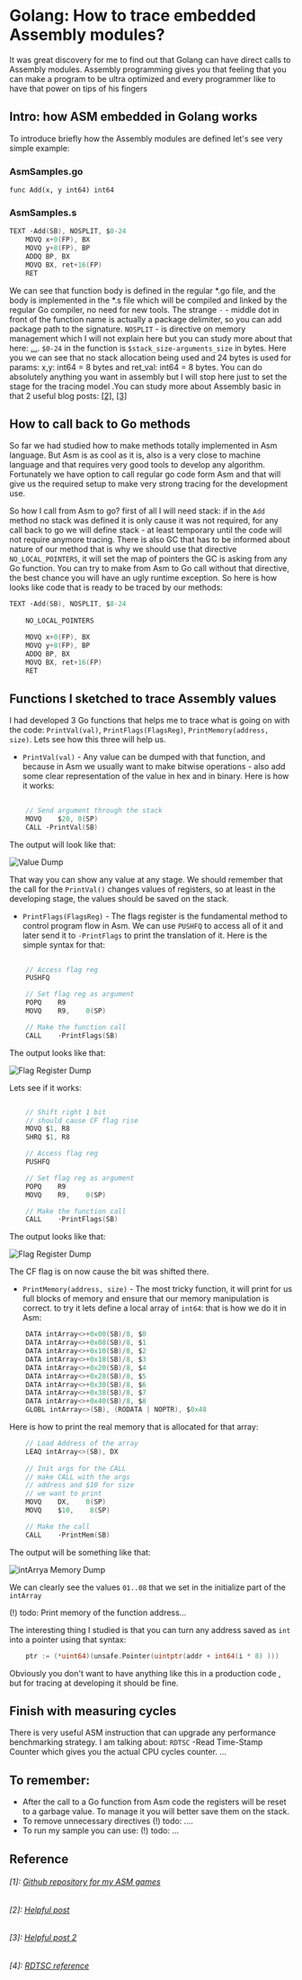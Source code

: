 


# Golang: How to trace embedded Assembly modules?


It was great discovery for me to find out that Golang can have direct calls to 
Assembly modules. Assembly programming gives you that feeling that you can make a program to be ultra optimized and every programmer like to have that power on tips of his fingers

## Intro: how ASM embedded in Golang works 
To introduce briefly how the Assembly modules are defined let's see very simple example: 

### AsmSamples.go

```Golang 
func Add(x, y int64) int64
```

### AsmSamples.s
```c  
TEXT ·Add(SB), NOSPLIT, $0-24
    MOVQ x+0(FP), BX
    MOVQ y+8(FP), BP
    ADDQ BP, BX
    MOVQ BX, ret+16(FP)
    RET
```

We can see that function body is defined in the regular *.go file, and the body is implemented in the *.s file which will be compiled and linked by the regular Go compiler, no need for new tools. The strange `·` - middle dot in front of the function name is actually a package delimiter, so you can add package path to the signature. `NOSPLIT` - is directive on memory management which I will not explain here but you can study more about that here: [...](...). `$0-24` in the function is `$stack_size-arguments_size` in bytes. Here you we can see that no stack allocation being used and 24 bytes is used for params: x,y: int64 = 8 bytes and ret_val: int64 = 8 bytes. You can do absolutely anything you want in assembly but I will stop here just to set the stage for the tracing model .You can study more about Assembly basic in that 2 useful blog posts: [[2]](blog-1.md#2-helpful-post), [[3]](blog-1.md#2-helpful-post-2)  

## How to call back to Go methods  
So far we had studied how to make methods totally implemented in Asm language. But Asm is as cool as it is, also is a very close to machine language and that
requires very good tools to develop any algorithm. Fortunately we have option to call regular go code form Asm and that will give us the required setup to make very strong tracing for the development use.

So how I call from Asm to go? first of all I will need stack: if in the `Add` method no stack was defined it is only cause it was not required, for any call back to go we will define stack - at least temporary until the code will not require anymore tracing. There is also GC that has to be informed about nature of our method that is why we should use that directive `NO_LOCAL_POINTERS`, it will set the map of pointers the GC is asking from any Go function. You can try to make from Asm to Go call without that directive, the best chance you will have an ugly runtime exception. So here is how looks like code that is ready to be traced by our methods: 

```c
TEXT ·Add(SB), NOSPLIT, $8-24
    
    NO_LOCAL_POINTERS

    MOVQ x+0(FP), BX
    MOVQ y+8(FP), BP
    ADDQ BP, BX
    MOVQ BX, ret+16(FP)
    RET
```

## Functions I sketched to trace Assembly values 
I had developed 3 Go functions that helps me to trace what is going on with the code: `PrintVal(val)`, `PrintFlags(FlagsReg)`, `PrintMemory(address, size)`. Lets see how this three will help us. 

  * `PrintVal(val)` - Any value can be dumped with that function, and because in Asm we usually want to make bitwise operations - also add some clear representation of the value in hex and in binary. Here is how it works: 

```c
    
    // Send argument through the stack
    MOVQ    $20, 0(SP)
    CALL ·PrintVal(SB)
```

 The output will look like that: 

![Value Dump](http://i.imgur.com/WpEutRa.png)

That way you can show any value at any stage. We should remember that the call for the `PrintVal()` changes values of registers, so at least in the developing stage, the values should be saved on the stack.

  * `PrintFlags(FlagsReg)` - 
The flags register is the fundamental method to control program flow in Asm. We can use `PUSHFQ` to access all of it and later send it to `·PrintFlags` to
print the translation of it. Here is the simple syntax for that: 
 
```c
    
    // Access flag reg
    PUSHFQ

    // Set flag reg as argument 
    POPQ    R9
    MOVQ    R9,    0(SP)

    // Make the function call 
    CALL    ·PrintFlags(SB)
```

The output looks like that:

![Flag Register Dump](http://i.imgur.com/V5fE7pz.png)

Lets see if it works: 

```c

    // Shift right 1 bit
    // should cause CF flag rise
    MOVQ $1, R8
    SHRQ $1, R8

    // Access flag reg
    PUSHFQ

    // Set flag reg as argument 
    POPQ    R9
    MOVQ    R9,    0(SP)

    // Make the function call 
    CALL    ·PrintFlags(SB)
```

The output looks like that: 

![Flag Register Dump](http://i.imgur.com/ZAT6ghE.png)

The CF flag is on now cause the bit was shifted there.


  * `PrintMemory(address, size)` - The most tricky function, it will print for us full blocks of memory and ensure that our memory manipulation is correct. 
  to try it lets define a local array of `int64`: that is how we do it in Asm: 

```c
    DATA intArray<>+0x00(SB)/8, $0
    DATA intArray<>+0x08(SB)/8, $1
    DATA intArray<>+0x10(SB)/8, $2
    DATA intArray<>+0x18(SB)/8, $3
    DATA intArray<>+0x20(SB)/8, $4
    DATA intArray<>+0x28(SB)/8, $5
    DATA intArray<>+0x30(SB)/8, $6
    DATA intArray<>+0x38(SB)/8, $7
    DATA intArray<>+0x40(SB)/8, $8
    GLOBL intArray<>(SB), (RODATA | NOPTR), $0x48
```

  Here is how to print the real memory that is allocated for that array: 

```c    
    // Load Address of the array
    LEAQ intArray<>(SB), DX
    
    // Init args for the CALL
    // make CALL with the args
    // address and $10 for size 
    // we want to print 
    MOVQ    DX,    0(SP)
    MOVQ    $10,    8(SP)

    // Make the call
    CALL    ·PrintMem(SB)
```

The output will be something like that: 

![intArrya Memory Dump](http://i.imgur.com/By9OSLKg.png)

We can clearly see the values `01..08` that we set in the initialize part of  the `intArray`


(!) todo: Print memory of the function address...


The interesting thing I studied is that you can turn any address saved as `int` into a pointer using that syntax: 

```go 
    ptr := (*uint64)(unsafe.Pointer(uintptr(addr + int64(i * 8) )))
```

Obviously you don't want to have anything like this in a production code , but for tracing at developing it should be fine.


## Finish with measuring cycles
There is very useful ASM instruction that can upgrade any performance benchmarking strategy. I am talking about: `RDTSC` -Read Time-Stamp Counter which gives you the actual CPU cycles counter. 
...



## To remember: 
  * After the call to a Go function from Asm code the registers will be reset to a garbage value. To manage it you will better save them on the stack.
  * To remove unnecessary directives (!) todo: ....
  * To run my sample you can use: (!) todo: ...
  
## Reference
###### [1]: [Github repository for my ASM games](https://github.com/meritos/go-study/tree/master/asm)
###### [2]: [Helpful post](https://blog.sgmansfield.com/2017/04/a-foray-into-go-assembly-programming/)
###### [3]: [Helpful post 2](https://goroutines.com/asm)
###### [4]: [RDTSC reference](http://x86.renejeschke.de/html/file_module_x86_id_278.html)


